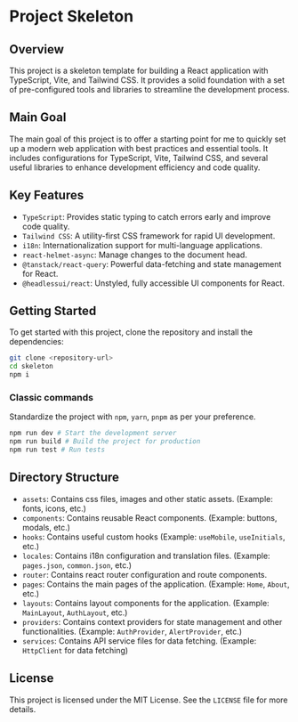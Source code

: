 # Project Skeleton

## Overview

This project is a skeleton template for building a React application with TypeScript, Vite, and Tailwind CSS. It
provides a solid foundation with a set of pre-configured tools and libraries to streamline the development process.

## Main Goal

The main goal of this project is to offer a starting point for me to quickly set up a modern web application with best
practices and essential tools. It includes configurations for TypeScript, Vite, Tailwind CSS, and several useful
libraries to enhance development efficiency and code quality.

## Key Features

- `TypeScript`: Provides static typing to catch errors early and improve code quality.
- `Tailwind CSS`: A utility-first CSS framework for rapid UI development.
- `i18n`: Internationalization support for multi-language applications.
- `react-helmet-async`: Manage changes to the document head.
- `@tanstack/react-query`: Powerful data-fetching and state management for React.
- `@headlessui/react`: Unstyled, fully accessible UI components for React.

## Getting Started

To get started with this project, clone the repository and install the dependencies:

```sh
git clone <repository-url>
cd skeleton
npm i
```


### Classic commands
Standardize the project with `npm`, `yarn`, `pnpm` as per your preference.

```sh
npm run dev # Start the development server
npm run build # Build the project for production
npm run test # Run tests
```

## Directory Structure

- `assets`: Contains css files, images and other static assets. (Example: fonts, icons, etc.)
- `components`: Contains reusable React components. (Example: buttons, modals, etc.)
- `hooks`: Contains useful custom hooks (Example: `useMobile`, `useInitials`, etc.)
- `locales`: Contains i18n configuration and translation files. (Example: `pages.json`, `common.json`, etc.)
- `router`: Contains react router configuration and route components.
- `pages`: Contains the main pages of the application. (Example: `Home`, `About`, etc.)
- `layouts`: Contains layout components for the application. (Example: `MainLayout`, `AuthLayout`, etc.)
- `providers`: Contains context providers for state management and other functionalities. (Example: `AuthProvider`,
  `AlertProvider`, etc.)
- `services`: Contains API service files for data fetching. (Example: `HttpClient` for data fetching)

## License

This project is licensed under the MIT License. See the `LICENSE` file for more details.
